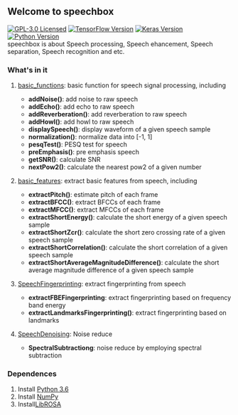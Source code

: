 ## Welcome to speechbox

[![GPL-3.0 Licensed](https://img.shields.io/crates/l/rustc-serialize)](https://opensource.org/licenses/GPL-3.0) [![TensorFlow Version](https://img.shields.io/badge/Tensorflow-1.7+-blue.svg)](https://www.tensorflow.org/) [![Keras Version](https://img.shields.io/badge/Keras-2.0+-blue.svg)](https://keras.io/) [![Python Version](https://img.shields.io/badge/Python-3.x-blue.svg)](https://www.python.org/)  
speechbox is about Speech processing, Speech ehancement, Speech separation, Speech recognition and etc.


### What's in it
1. [basic_functions](https://github.com/Ryuk17/speechbox/blob/master/utils/basic_functions.py): basic function for speech signal processing, including  
    + **addNoise()**: add noise to raw speech   
    + **addEcho()**: add echo to raw speech  
    + **addReverberation()**: add reverberation to raw speech  
    + **addHowl()**: add howl to raw speech
    + **displaySpeech()**: display waveform of a given speech sample
    + **normalization()**: normalize data into [-1, 1]
    + **pesqTest()**: PESQ test for speech
    + **preEmphasis()**: pre emphasis speech
    + **getSNR()**: calculate SNR 
    + **nextPow2()**: calculate the nearest pow2 of a given number

2. [basic_features](https://github.com/Ryuk17/speechbox/blob/master/utils/basic_features.py): extract basic features from speech, including     
    + **extractPitch()**: estimate pitch of each frame
    + **extractBFCC()**: extract BFCCs of each frame    
    + **extractMFCC()**: extract MFCCs of each frame 
    + **extractShortEnergy()**: calculate the short energy of a given speech sample
    + **extractShortZcr()**: calculate the short zero crossing rate of a given speech sample
    + **extractShortCorrelation()**: calculate the short correlation of a given speech sample
    + **extractShortAverageMagnitudeDifference()**: calculate the short average magnitude difference of a given speech sample

3. [SpeechFingerprinting](https://github.com/DandelionLau/Ryuk/blob/master/SpeechFingerprinting.py): extract fingerprinting from speech
    + **extractFBEFingerprinting**: extract fingerprinting based on frequency band energy
    + **extractLandmarksFingerprinting()**: extract fingerprinting based on landmarks
    

4. [SpeechDenoising](https://github.com/Ryuk17/speechbox/blob/master/SpeechDenoising.py): Noise reduce  
    + **SpectralSubtractiong**: noise reduce by employing spectral subtraction
    
    
### Dependences
1. Install [Python 3.6](https://www.python.org/)
2. Install [NumPy](http://www.numpy.org/)
3. Install[LibROSA](http://librosa.github.io/librosa/)


